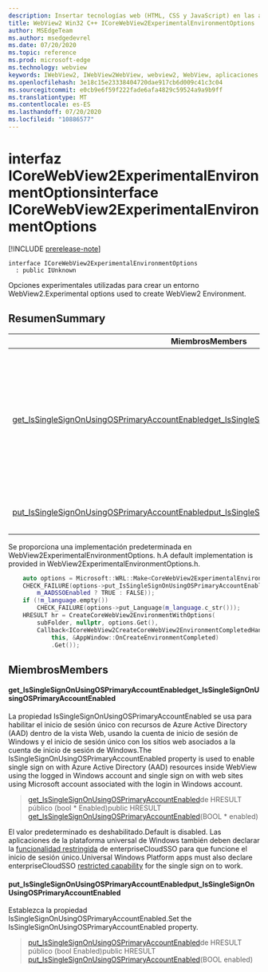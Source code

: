 ```yaml
---
description: Insertar tecnologías web (HTML, CSS y JavaScript) en las aplicaciones nativas con el control Microsoft Edge WebView2
title: WebView2 Win32 C++ ICoreWebView2ExperimentalEnvironmentOptions
author: MSEdgeTeam
ms.author: msedgedevrel
ms.date: 07/20/2020
ms.topic: reference
ms.prod: microsoft-edge
ms.technology: webview
keywords: IWebView2, IWebView2WebView, webview2, WebView, aplicaciones Win32, Win32, Edge, ICoreWebView2, ICoreWebView2Controller, control de explorador, HTML Edge, ICoreWebView2ExperimentalEnvironmentOptions
ms.openlocfilehash: 3e18c15e23338404720dae917cb6d009c41c3c04
ms.sourcegitcommit: e0cb9e6f59f222fade6afa4829c59524a9a9b9ff
ms.translationtype: MT
ms.contentlocale: es-ES
ms.lasthandoff: 07/20/2020
ms.locfileid: "10886577"
---
```

# <span data-ttu-id="dad95-104">interfaz ICoreWebView2ExperimentalEnvironmentOptions</span><span class="sxs-lookup"><span data-stu-id="dad95-104">interface ICoreWebView2ExperimentalEnvironmentOptions</span></span> 

[!INCLUDE [prerelease-note](../../includes/prerelease-note.md)]

```
interface ICoreWebView2ExperimentalEnvironmentOptions
  : public IUnknown
```

<span data-ttu-id="dad95-105">Opciones experimentales utilizadas para crear un entorno WebView2.</span><span class="sxs-lookup"><span data-stu-id="dad95-105">Experimental options used to create WebView2 Environment.</span></span>

## <span data-ttu-id="dad95-106">Resumen</span><span class="sxs-lookup"><span data-stu-id="dad95-106">Summary</span></span>

 <span data-ttu-id="dad95-107">Miembros</span><span class="sxs-lookup"><span data-stu-id="dad95-107">Members</span></span>                        | <span data-ttu-id="dad95-108">Descripciones</span><span class="sxs-lookup"><span data-stu-id="dad95-108">Descriptions</span></span>
--------------------------------|---------------------------------------------
[<span data-ttu-id="dad95-109">get_IsSingleSignOnUsingOSPrimaryAccountEnabled</span><span class="sxs-lookup"><span data-stu-id="dad95-109">get_IsSingleSignOnUsingOSPrimaryAccountEnabled</span></span>](#get_issinglesignonusingosprimaryaccountenabled) | <span data-ttu-id="dad95-110">La propiedad IsSingleSignOnUsingOSPrimaryAccountEnabled se usa para habilitar el inicio de sesión único con recursos de Azure Active Directory (AAD) dentro de la vista Web, usando la cuenta de inicio de sesión de Windows y el inicio de sesión único con los sitios web asociados a la cuenta de inicio de sesión de Windows.</span><span class="sxs-lookup"><span data-stu-id="dad95-110">The IsSingleSignOnUsingOSPrimaryAccountEnabled property is used to enable single sign on with Azure Active Directory (AAD) resources inside WebView using the logged in Windows account and single sign on with web sites using Microsoft account associated with the login in Windows account.</span></span>
[<span data-ttu-id="dad95-111">put_IsSingleSignOnUsingOSPrimaryAccountEnabled</span><span class="sxs-lookup"><span data-stu-id="dad95-111">put_IsSingleSignOnUsingOSPrimaryAccountEnabled</span></span>](#put_issinglesignonusingosprimaryaccountenabled) | <span data-ttu-id="dad95-112">Establezca la propiedad IsSingleSignOnUsingOSPrimaryAccountEnabled.</span><span class="sxs-lookup"><span data-stu-id="dad95-112">Set the IsSingleSignOnUsingOSPrimaryAccountEnabled property.</span></span>

<span data-ttu-id="dad95-113">Se proporciona una implementación predeterminada en WebView2ExperimentalEnvironmentOptions. h.</span><span class="sxs-lookup"><span data-stu-id="dad95-113">A default implementation is provided in WebView2ExperimentalEnvironmentOptions.h.</span></span>

```cpp
    auto options = Microsoft::WRL::Make<CoreWebView2ExperimentalEnvironmentOptions>();
    CHECK_FAILURE(options->put_IsSingleSignOnUsingOSPrimaryAccountEnabled(
        m_AADSSOEnabled ? TRUE : FALSE));
    if (!m_language.empty())
        CHECK_FAILURE(options->put_Language(m_language.c_str()));
    HRESULT hr = CreateCoreWebView2EnvironmentWithOptions(
        subFolder, nullptr, options.Get(),
        Callback<ICoreWebView2CreateCoreWebView2EnvironmentCompletedHandler>(
            this, &AppWindow::OnCreateEnvironmentCompleted)
            .Get());
```

## <span data-ttu-id="dad95-114">Miembros</span><span class="sxs-lookup"><span data-stu-id="dad95-114">Members</span></span>

#### <span data-ttu-id="dad95-115">get_IsSingleSignOnUsingOSPrimaryAccountEnabled</span><span class="sxs-lookup"><span data-stu-id="dad95-115">get_IsSingleSignOnUsingOSPrimaryAccountEnabled</span></span> 

<span data-ttu-id="dad95-116">La propiedad IsSingleSignOnUsingOSPrimaryAccountEnabled se usa para habilitar el inicio de sesión único con recursos de Azure Active Directory (AAD) dentro de la vista Web, usando la cuenta de inicio de sesión de Windows y el inicio de sesión único con los sitios web asociados a la cuenta de inicio de sesión de Windows.</span><span class="sxs-lookup"><span data-stu-id="dad95-116">The IsSingleSignOnUsingOSPrimaryAccountEnabled property is used to enable single sign on with Azure Active Directory (AAD) resources inside WebView using the logged in Windows account and single sign on with web sites using Microsoft account associated with the login in Windows account.</span></span>

> <span data-ttu-id="dad95-117">[get_IsSingleSignOnUsingOSPrimaryAccountEnabled](#get_issinglesignonusingosprimaryaccountenabled)de HRESULT público (bool \* Enabled)</span><span class="sxs-lookup"><span data-stu-id="dad95-117">public HRESULT [get_IsSingleSignOnUsingOSPrimaryAccountEnabled](#get_issinglesignonusingosprimaryaccountenabled)(BOOL \* enabled)</span></span>

<span data-ttu-id="dad95-118">El valor predeterminado es deshabilitado.</span><span class="sxs-lookup"><span data-stu-id="dad95-118">Default is disabled.</span></span> <span data-ttu-id="dad95-119">Las aplicaciones de la plataforma universal de Windows también deben declarar la [funcionalidad restringida](https://docs.microsoft.com/windows/uwp/packaging/app-capability-declarations#restricted-capabilities) de enterpriseCloudSSO para que funcione el inicio de sesión único.</span><span class="sxs-lookup"><span data-stu-id="dad95-119">Universal Windows Platform apps must also declare enterpriseCloudSSO [restricted capability](https://docs.microsoft.com/windows/uwp/packaging/app-capability-declarations#restricted-capabilities) for the single sign on to work.</span></span>

#### <span data-ttu-id="dad95-120">put_IsSingleSignOnUsingOSPrimaryAccountEnabled</span><span class="sxs-lookup"><span data-stu-id="dad95-120">put_IsSingleSignOnUsingOSPrimaryAccountEnabled</span></span> 

<span data-ttu-id="dad95-121">Establezca la propiedad IsSingleSignOnUsingOSPrimaryAccountEnabled.</span><span class="sxs-lookup"><span data-stu-id="dad95-121">Set the IsSingleSignOnUsingOSPrimaryAccountEnabled property.</span></span>

> <span data-ttu-id="dad95-122">[put_IsSingleSignOnUsingOSPrimaryAccountEnabled](#put_issinglesignonusingosprimaryaccountenabled)de HRESULT público (bool Enabled)</span><span class="sxs-lookup"><span data-stu-id="dad95-122">public HRESULT [put_IsSingleSignOnUsingOSPrimaryAccountEnabled](#put_issinglesignonusingosprimaryaccountenabled)(BOOL enabled)</span></span>

